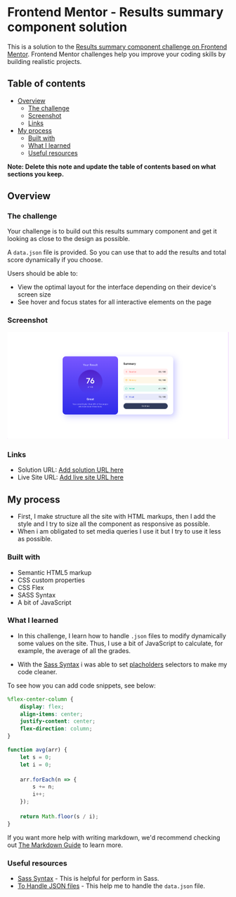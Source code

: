# Frontend Mentor - Results summary component solution

This is a solution to the [Results summary component challenge on Frontend Mentor](https://www.frontendmentor.io/challenges/results-summary-component-CE_K6s0maV). Frontend Mentor challenges help you improve your coding skills by building realistic projects. 

## Table of contents

- [Overview](#overview)
  - [The challenge](#the-challenge)
  - [Screenshot](#screenshot)
  - [Links](#links)
- [My process](#my-process)
  - [Built with](#built-with)
  - [What I learned](#what-i-learned)
  - [Useful resources](#useful-resources)

**Note: Delete this note and update the table of contents based on what sections you keep.**

## Overview

### The challenge

Your challenge is to build out this results summary component and get it looking as close to the design as possible.

A `data.json` file is provided. So you can use that to add the results and total score dynamically if you choose.

Users should be able to:

- View the optimal layout for the interface depending on their device's screen size
- See hover and focus states for all interactive elements on the page

### Screenshot

![](./images/screenshot.png)

### Links

- Solution URL: [Add solution URL here](https://your-solution-url.com)
- Live Site URL: [Add live site URL here](https://your-live-site-url.com)

## My process
- First, I make structure all the site with HTML markups, then I add the style and I try to size all the component as responsive as possible.
- When i am obligated to set media queries I use it but I try to use it less as possible.

### Built with

- Semantic HTML5 markup
- CSS custom properties
- CSS Flex
- SASS Syntax
- A bit of JavaScript

### What I learned

- In this challenge, I learn how to handle `.json` files to modify dynamically some values on the site. Thus, I use a bit of JavaScript to calculate, for example, the average of all the grades. 

- With the [Sass Syntax](https://sass-lang.com/) i was able to set [placholders](https://sass-lang.com/documentation/style-rules/placeholder-selectors) selectors to make my code cleaner.

To see how you can add code snippets, see below:

```scss
%flex-center-column {
    display: flex;
    align-items: center;
    justify-content: center;
    flex-direction: column;
}
```
```js
function avg(arr) {
    let s = 0;
    let i = 0;

    arr.forEach(n => {
        s += n;
        i++;
    });

    return Math.floor(s / i);
}
```

If you want more help with writing markdown, we'd recommend checking out [The Markdown Guide](https://www.markdownguide.org/) to learn more.

### Useful resources

- [Sass Syntax](https://sass-lang.com/documentation/syntax) - This is helpful for perform in Sass.
- [To Handle JSON files](https://www.w3schools.com/js/js_json_http.asp) - This help me to handle the `data.json` file.

